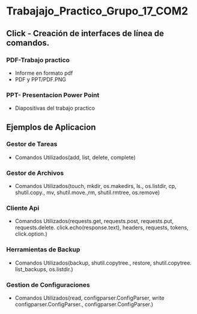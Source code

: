 # Trabajajo_Practico_Grupo_17_COM2

## Click - Creación de interfaces de línea de comandos.

### PDF-Trabajo practico
+ Informe en formato pdf
+ PDF y PPT/PDF.PNG

### PPT- Presentacion Power Point
+ Diapositivas del trabajo practico

## Ejemplos de Aplicacion

### Gestor de Tareas
+ Comandos Utilizados(add, list, delete, complete)
   
### Gestor de Archivos
+ Comandos Utilizados(touch, mkdir, os.makedirs, ls., os.listdir, cp, shutil.copy.,
  mv, shutil.move.,rm, shutil.rmtree, os.remove) 
 
### Cliente Api
+ Comandos Utilizados(requests.get, requests.post, requests.put, requests.delete.
click.echo(response.text), headers, requests, tokens, click.option.)
  
### Herramientas de Backup
+ Comandos Utilizados(backup, shutil.copytree., restore, shutil.copytree.
list_backups, os.listdir.)
  
### Gestion de Configuraciones
+ Comandos Utilizados(read, configparser.ConfigParser, write
configparser.ConfigParser., configparser.ConfigParser.) 

